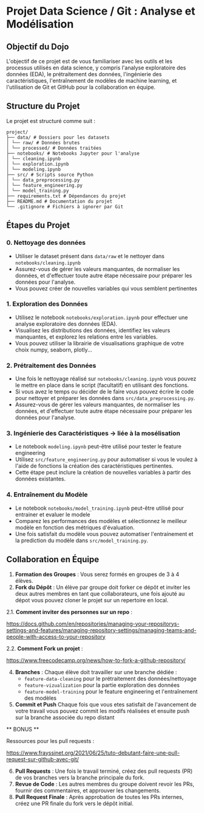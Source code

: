 # Projet Data Science / Git : Analyse et Modélisation

## Objectif du Dojo

L'objectif de ce projet est de vous familiariser avec les outils et les processus utilisés en data science, y compris l'analyse exploratoire des données (EDA), le prétraitement des données, l'ingénierie des caractéristiques, l'entraînement de modèles de machine learning, et l'utilisation de Git et GitHub pour la collaboration en équipe.

## Structure du Projet

Le projet est structuré comme suit :
```
project/
├── data/ # Dossiers pour les datasets
│ └── raw/ # Données brutes
│ └── processed/ # Données traitées
├── notebooks/ # Notebooks Jupyter pour l'analyse
│ └── cleaning.ipynb
│ └── exploration.ipynb
│ └── modeling.ipynb
├── src/ # Scripts source Python
│ └── data_preprocessing.py
│ └── feature_engineering.py
│ └── model_training.py
├── requirements.txt # Dépendances du projet
├── README.md # Documentation du projet
└── .gitignore # Fichiers à ignorer par Git
```
## Étapes du Projet

### 0. Nettoyage des données
- Utiliser le dataset présent dans `data/raw` et le nettoyer dans `notebooks/cleaning.ipynb`
- Assurez-vous de gérer les valeurs manquantes, de normaliser les données, et d'effectuer toute autre étape nécessaire pour préparer les données pour l'analyse.
- Vous pouvez créer de nouvelles variables qui vous semblent pertinentes

### 1. Exploration des Données

- Utilisez le notebook `notebooks/exploration.ipynb` pour effectuer une analyse exploratoire des données (EDA).
- Visualisez les distributions des données, identifiez les valeurs manquantes, et explorez les relations entre les variables.
- Vous pouvez utiliser la librairie de visualisations graphique de votre choix numpy, seaborn, plotly...

### 2. Prétraitement des Données

- Une fois le nettoyage réalisé sur `notebooks/cleaning.ipynb` vous pouvez le mettre en place dans le script (facultatif) en utilisant des fonctions.
- Si vous avez le temps ou décider de le faire vous pouvez écrire le code pour nettoyer et préparer les données dans `src/data_preprocessing.py`.
- Assurez-vous de gérer les valeurs manquantes, de normaliser les données, et d'effectuer toute autre étape nécessaire pour préparer les données pour l'analyse.

### 3. Ingénierie des Caractéristiques -> liée à la mosélisation

- Le notebook `modeling.ipynb` peut-être utilisé pour tester le feature engineering
- Utilisez `src/feature_engineering.py` pour automatiser si vous le voulez à l'aide de fonctions la création des caractéristiques pertinentes.
- Cette étape peut inclure la création de nouvelles variables à partir des données existantes.

### 4. Entraînement du Modèle

- Le notebook `notebooks/model_training.ipynb` peut-être utilisé pour entrainer et evaluer le modele
- Comparez les performances des modèles et sélectionnez le meilleur modèle en fonction des métriques d'évaluation.
- Une fois satisfait du modèle vous pouvez automatiser l'entrainement et la prediction du modèle dans `src/model_training.py`.


## Collaboration en Équipe

1. **Formation des Groupes** : Vous serez formés en groupes de 3 à 4 élèves.
2. **Fork du Dépôt** : Un élève par groupe doit forker ce dépôt et inviter les deux autres membres en tant que collaborateurs, une fois ajouté au dépot vous pouvez cloner le projet sur un repertoire en local.
   
2.1. **Comment inviter des personnes sur un repo** :

https://docs.github.com/en/repositories/managing-your-repositorys-settings-and-features/managing-repository-settings/managing-teams-and-people-with-access-to-your-repository

2.2. **Comment Fork un projet** :

https://www.freecodecamp.org/news/how-to-fork-a-github-repository/

4. **Branches** : Chaque élève doit travailler sur une branche dédiée :
   - `feature-data-cleaning` pour le prétraitement des données/nettoyage
   - `feature-vizualization` pour la partie exploration des données
   - `feature-model-training` pour le feature engineering et l'entraînement des modèles
5. **Commit et Push** Chaque fois que vous etes satisfait de l'avancement de votre travail vous pouvez commit les modifs réalisées et ensuite push sur la branche associée du repo distant


** BONUS **

Ressources pour les pull requests : 

https://www.frayssinet.org/2021/06/25/tuto-debutant-faire-une-pull-request-sur-github-avec-git/
   
6. **Pull Requests** : Une fois le travail terminé, créez des pull requests (PR) de vos branches vers la branche principale du fork.
7. **Revue de Code** : Les autres membres du groupe doivent revoir les PRs, fournir des commentaires, et approuver les changements.
8. **Pull Request Finale** : Après approbation de toutes les PRs internes, créez une PR finale du fork vers le dépôt initial.



